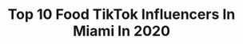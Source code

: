 ---
title: Top 10 Food TikTok Influencers In Miami In 2020
description: >-
  Find top food TikTok influencers in Miami in 2020. Most popular hashtags: #miami #fyp #food #foryou.
platform: TikTok
hits: 91
text_top: Analyze the top-rated TikTok influencers on inBeat.
text_bottom: Our database has 91 TikTok influencers like this in Miami, United States for you to work with.
profiles:
  - username: "miamifoodstop"
    fullname: >-
      miamifoodstop
    bio: >-
      Follow me on insta @miamifoodstop for more delicious food!
    location: "United States"
    followers: 4000
    engagement: 735
    commentsToLikes: 0.012412
    id: ckbf0g2iim1vb0j2380whb0yz
    verified: false
    hashtags: "#foodie, #foodies, #food, #miami"
  - username: "peanuttandjelly"
    fullname: >-
      peanuttandjelly
    bio: >-
      🙏 FOLLOW US on INSTAGRAM👆 🤩All Original Content 🚨Giveaway at 300k
    location: "United States"
    followers: 253200
    engagement: 1091
    commentsToLikes: 0.015814
    id: ck81s3umypsos0j78pk5e81xf
    verified: false
    hashtags: "#tasty, #gummybear, #tiktokfood, #chocolate"
  - username: "_the_one_above_all_"
    fullname: >-
      The One Above All
    bio: >-
      Follow me for my shitty videos. Tik tok is ass. Face reveal at 1M
    location: "United States"
    followers: 16600
    engagement: 1718
    commentsToLikes: 0.048185
    id: ckb9h2xkg6ct90j23ij19mt93
    verified: false
    hashtags: "#help, #funny, #fun, #foryou"
  - username: "mr.eats305"
    fullname: >-
      Mr.Eats305
    bio: >-
      📸 IG = 76k ⤴️🍔 📍 Miami ☀️ | Original Content 🍪🍩 📩 George@MrEats305.com
    location: "United States"
    followers: 61000
    engagement: 1255
    commentsToLikes: 0.024990
    id: ckac9y4iwgjif0i78p9r5l1l5
    verified: false
    hashtags: "#foodies, #miami, #cookies, #dessert"
  - username: "holyfitgym"
    fullname: >-
      holyfitgym
    bio: >-
      Latino, so I’m crazy Pranks My wife is hot Leave a prank idea in a comment
    location: "United States"
    followers: 57800
    engagement: 460
    commentsToLikes: 0.016894
    id: ckc8gm4zbaz4w0j23hmuhkit0
    verified: false
    hashtags: "#funny, #dog, #prank, #monkey"
  - username: "don_oj"
    fullname: >-
      OMARJ
    bio: >-
      I hate when people steal my food Based in Miami
    location: "United States"
    followers: 2116
    engagement: 299
    commentsToLikes: 0.083083
    id: ckb9l8brndoop0j23iaququ58
    verified: false
    hashtags: "#foryou, #miami, #love, #fyp"
  - username: "itsmarcobitches"
    fullname: >-
      MARCO
    bio: >-
      The Indisputable Queen 🏆 IG: itsmarcobitches
    location: "United States"
    followers: 5130
    engagement: 1625
    commentsToLikes: 0.079395
    id: ckcdydnhtgl270j23iyhsibej
    verified: false
    hashtags: "#fun, #trump, #tiktok, #follow"
  - username: "noesharose"
    fullname: >-
      noesharose
    bio: >-
      RAPPER 🎶 IG: @NoeshaRose F L O R 🌴D A ⬇️ Listen to my music! ⬇️ ♥️
    location: "United States"
    followers: 4075
    engagement: 424
    commentsToLikes: 0.063359
    id: ck9vbcb07milo0j78jrv34hhc
    verified: false
    hashtags: "#rap, #fyp, #foryou, #rappergirl"
  - username: "glaysonleroy"
    fullname: >-
      Glayson The Curator
    bio: >-
      Curator of large murals. Galera Collective!!! Co producer of Wynwood Mural Fest
    location: "United States"
    followers: 15000
    engagement: 941
    commentsToLikes: 0.171847
    id: ckbl5uroj3eaz0j23f99f3oqw
    verified: false
    hashtags: "#artbasel, #2020, #305, #wynwoodmuralfest"
  - username: "_diane_0193"
    fullname: >-
      _diane_0193
    bio: >-
      Travel Addict✈️ Wanderlust 🌎 Bird Mom🐦🐥🦜 Food🍫Wine Lover🍷 Miami🌴🇨🇺🇺🇸
    location: "United States"
    followers: 22400
    engagement: 511
    commentsToLikes: 0.015840
    id: ck90xzaxi8on10j78bc55qz7i
    verified: false
    hashtags: "#fyp, #summerlove, #miami, #theweekndexp"
---
